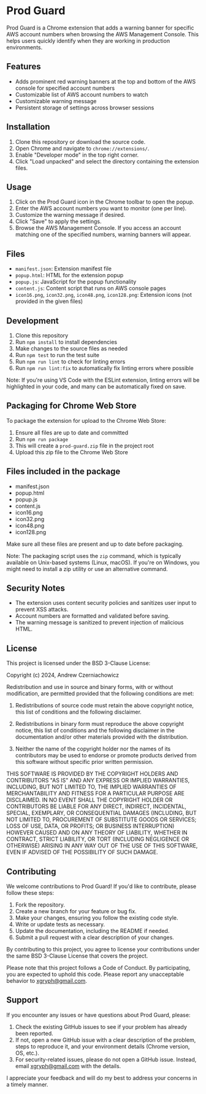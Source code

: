 # Prod Guard

Prod Guard is a Chrome extension that adds a warning banner for specific AWS account numbers when browsing the AWS Management Console. This helps users quickly identify when they are working in production environments.

## Features

- Adds prominent red warning banners at the top and bottom of the AWS console for specified account numbers
- Customizable list of AWS account numbers to watch
- Customizable warning message
- Persistent storage of settings across browser sessions

## Installation

1. Clone this repository or download the source code.
2. Open Chrome and navigate to `chrome://extensions/`.
3. Enable "Developer mode" in the top right corner.
4. Click "Load unpacked" and select the directory containing the extension files.

## Usage

1. Click on the Prod Guard icon in the Chrome toolbar to open the popup.
2. Enter the AWS account numbers you want to monitor (one per line).
3. Customize the warning message if desired.
4. Click "Save" to apply the settings.
5. Browse the AWS Management Console. If you access an account matching one of the specified numbers, warning banners will appear.

## Files

- `manifest.json`: Extension manifest file
- `popup.html`: HTML for the extension popup
- `popup.js`: JavaScript for the popup functionality
- `content.js`: Content script that runs on AWS console pages
- `icon16.png`, `icon32.png`, `icon48.png`, `icon128.png`: Extension icons (not provided in the given files)

## Development

1. Clone this repository
2. Run `npm install` to install dependencies
3. Make changes to the source files as needed
4. Run `npm test` to run the test suite
5. Run `npm run lint` to check for linting errors
6. Run `npm run lint:fix` to automatically fix linting errors where possible

Note: If you're using VS Code with the ESLint extension, linting errors will be highlighted in your code, and many can be automatically fixed on save.

## Packaging for Chrome Web Store

To package the extension for upload to the Chrome Web Store:

1. Ensure all files are up to date and committed
2. Run `npm run package`
3. This will create a `prod-guard.zip` file in the project root
4. Upload this zip file to the Chrome Web Store

## Files included in the package

- manifest.json
- popup.html
- popup.js
- content.js
- icon16.png
- icon32.png
- icon48.png
- icon128.png

Make sure all these files are present and up to date before packaging.

Note: The packaging script uses the `zip` command, which is typically available on Unix-based systems (Linux, macOS). If you're on Windows, you might need to install a zip utility or use an alternative command.

## Security Notes

- The extension uses content security policies and sanitizes user input to prevent XSS attacks.
- Account numbers are formatted and validated before saving.
- The warning message is sanitized to prevent injection of malicious HTML.

## License

This project is licensed under the BSD 3-Clause License:

Copyright (c) 2024, Andrew Czerniachowicz

Redistribution and use in source and binary forms, with or without
modification, are permitted provided that the following conditions are met:

1. Redistributions of source code must retain the above copyright notice, this
   list of conditions and the following disclaimer.

2. Redistributions in binary form must reproduce the above copyright notice,
   this list of conditions and the following disclaimer in the documentation
   and/or other materials provided with the distribution.

3. Neither the name of the copyright holder nor the names of its
   contributors may be used to endorse or promote products derived from
   this software without specific prior written permission.

THIS SOFTWARE IS PROVIDED BY THE COPYRIGHT HOLDERS AND CONTRIBUTORS "AS IS"
AND ANY EXPRESS OR IMPLIED WARRANTIES, INCLUDING, BUT NOT LIMITED TO, THE
IMPLIED WARRANTIES OF MERCHANTABILITY AND FITNESS FOR A PARTICULAR PURPOSE ARE
DISCLAIMED. IN NO EVENT SHALL THE COPYRIGHT HOLDER OR CONTRIBUTORS BE LIABLE
FOR ANY DIRECT, INDIRECT, INCIDENTAL, SPECIAL, EXEMPLARY, OR CONSEQUENTIAL
DAMAGES (INCLUDING, BUT NOT LIMITED TO, PROCUREMENT OF SUBSTITUTE GOODS OR
SERVICES; LOSS OF USE, DATA, OR PROFITS; OR BUSINESS INTERRUPTION) HOWEVER
CAUSED AND ON ANY THEORY OF LIABILITY, WHETHER IN CONTRACT, STRICT LIABILITY,
OR TORT (INCLUDING NEGLIGENCE OR OTHERWISE) ARISING IN ANY WAY OUT OF THE USE
OF THIS SOFTWARE, EVEN IF ADVISED OF THE POSSIBILITY OF SUCH DAMAGE.

## Contributing

We welcome contributions to Prod Guard! If you'd like to contribute, please follow these steps:

1. Fork the repository.
2. Create a new branch for your feature or bug fix.
3. Make your changes, ensuring you follow the existing code style.
4. Write or update tests as necessary.
5. Update the documentation, including the README if needed.
6. Submit a pull request with a clear description of your changes.

By contributing to this project, you agree to license your contributions under the same BSD 3-Clause License that covers the project.

Please note that this project follows a Code of Conduct. By participating, you are expected to uphold this code. Please report any unacceptable behavior to xgryph@gmail.com.

## Support

If you encounter any issues or have questions about Prod Guard, please:

1. Check the existing GitHub issues to see if your problem has already been reported.
2. If not, open a new GitHub issue with a clear description of the problem, steps to reproduce it, and your environment details (Chrome version, OS, etc.).
3. For security-related issues, please do not open a GitHub issue. Instead, email xgryph@gmail.com with the details.

I appreciate your feedback and will do my best to address your concerns in a timely manner.